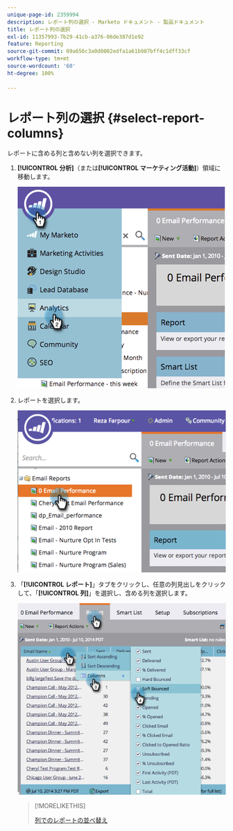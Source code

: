 ```yaml
---
unique-page-id: 2359994
description: レポート列の選択 - Marketo ドキュメント - 製品ドキュメント
title: レポート列の選択
exl-id: 11357993-7b29-41cb-a376-06de387d1e92
feature: Reporting
source-git-commit: 09a656c3a0d0002edfa1a61b987bff4c1dff33cf
workflow-type: tm+mt
source-wordcount: '60'
ht-degree: 100%

---
```


# レポート列の選択 {#select-report-columns}

レポートに含める列と含めない列を選択できます。

1. **[!UICONTROL 分析]**（または&#x200B;**[!UICONTROL マーケティング活動]**）領域に移動します。

   ![](assets/image2014-9-16-10-3a43-3a0.png)

1. レポートを選択します。

   ![](assets/image2014-9-16-10-3a43-3a5.png)

1. 「**[!UICONTROL レポート]**」タブをクリックし、任意の列見出しをクリックして、「**[!UICONTROL 列]**」を選択し、含める列を選択します。

   ![](assets/image2014-9-16-10-3a43-3a9.png)

   >[!MORELIKETHIS]
   >
   >[列でのレポートの並べ替え](/help/marketo/product-docs/reporting/basic-reporting/editing-reports/sort-report-on-columns.md)
